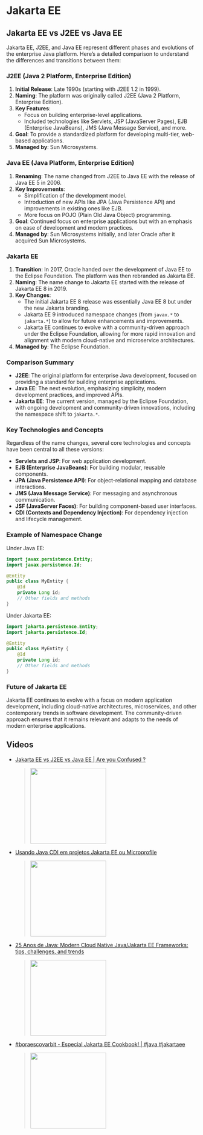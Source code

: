 # Jakarta EE

## Jakarta EE vs J2EE vs Java EE

Jakarta EE, J2EE, and Java EE represent different phases and evolutions of the enterprise Java platform. Here’s a detailed comparison to understand the differences and transitions between them:

### J2EE (Java 2 Platform, Enterprise Edition)

1. **Initial Release**: Late 1990s (starting with J2EE 1.2 in 1999).
2. **Naming**: The platform was originally called J2EE (Java 2 Platform, Enterprise Edition).
3. **Key Features**: 
   - Focus on building enterprise-level applications.
   - Included technologies like Servlets, JSP (JavaServer Pages), EJB (Enterprise JavaBeans), JMS (Java Message Service), and more.
4. **Goal**: To provide a standardized platform for developing multi-tier, web-based applications.
5. **Managed by**: Sun Microsystems.

### Java EE (Java Platform, Enterprise Edition)

1. **Renaming**: The name changed from J2EE to Java EE with the release of Java EE 5 in 2006.
2. **Key Improvements**:
   - Simplification of the development model.
   - Introduction of new APIs like JPA (Java Persistence API) and improvements in existing ones like EJB.
   - More focus on POJO (Plain Old Java Object) programming.
3. **Goal**: Continued focus on enterprise applications but with an emphasis on ease of development and modern practices.
4. **Managed by**: Sun Microsystems initially, and later Oracle after it acquired Sun Microsystems.

### Jakarta EE

1. **Transition**: In 2017, Oracle handed over the development of Java EE to the Eclipse Foundation. The platform was then rebranded as Jakarta EE.
2. **Naming**: The name change to Jakarta EE started with the release of Jakarta EE 8 in 2019.
3. **Key Changes**:
   - The initial Jakarta EE 8 release was essentially Java EE 8 but under the new Jakarta branding.
   - Jakarta EE 9 introduced namespace changes (from `javax.*` to `jakarta.*`) to allow for future enhancements and improvements.
   - Jakarta EE continues to evolve with a community-driven approach under the Eclipse Foundation, allowing for more rapid innovation and alignment with modern cloud-native and microservice architectures.
4. **Managed by**: The Eclipse Foundation.

### Comparison Summary

- **J2EE**: The original platform for enterprise Java development, focused on providing a standard for building enterprise applications.
- **Java EE**: The next evolution, emphasizing simplicity, modern development practices, and improved APIs.
- **Jakarta EE**: The current version, managed by the Eclipse Foundation, with ongoing development and community-driven innovations, including the namespace shift to `jakarta.*`.

### Key Technologies and Concepts

Regardless of the name changes, several core technologies and concepts have been central to all these versions:

- **Servlets and JSP**: For web application development.
- **EJB (Enterprise JavaBeans)**: For building modular, reusable components.
- **JPA (Java Persistence API)**: For object-relational mapping and database interactions.
- **JMS (Java Message Service)**: For messaging and asynchronous communication.
- **JSF (JavaServer Faces)**: For building component-based user interfaces.
- **CDI (Contexts and Dependency Injection)**: For dependency injection and lifecycle management.

### Example of Namespace Change

Under Java EE:
```java
import javax.persistence.Entity;
import javax.persistence.Id;

@Entity
public class MyEntity {
    @Id
    private Long id;
    // Other fields and methods
}
```

Under Jakarta EE:
```java
import jakarta.persistence.Entity;
import jakarta.persistence.Id;

@Entity
public class MyEntity {
    @Id
    private Long id;
    // Other fields and methods
}
```

### Future of Jakarta EE

Jakarta EE continues to evolve with a focus on modern application development, including cloud-native architectures, microservices, and other contemporary trends in software development. The community-driven approach ensures that it remains relevant and adapts to the needs of modern enterprise applications.

## Videos

 * [Jakarta EE vs J2EE vs Java EE | Are you Confused ?](https://www.youtube.com/watch?v=0l0ZtoWgOB0)
	> [<img src="https://img.youtube.com/vi/0l0ZtoWgOB0/0.jpg" width="200">](https://www.youtube.com/watch?v=0l0ZtoWgOB0 "Jakarta EE vs J2EE vs Java EE | Are you Confused ? by in28minutes - Get Cloud Certified 13,010 views 5 minutes, 50 seconds")
 * [Usando Java CDI em projetos Jakarta EE ou Microprofile](https://www.youtube.com/watch?v=iDGgNNLYaO4)
	> [<img src="https://img.youtube.com/vi/iDGgNNLYaO4/0.jpg" width="200">](https://www.youtube.com/watch?v=iDGgNNLYaO4 "Usando Java CDI em projetos Jakarta EE ou Microprofile by SouJava 1,292 views 1 hour, 57 minutes")
 * [25 Anos de Java: Modern Cloud Native Java/Jakarta EE Frameworks: tips, challenges, and trends](https://www.youtube.com/watch?v=jEkmVX9d5CY)
	> [<img src="https://img.youtube.com/vi/jEkmVX9d5CY/0.jpg" width="200">](https://www.youtube.com/watch?v=jEkmVX9d5CY "25 Anos de Java: Modern Cloud Native Java/Jakarta EE Frameworks: tips, challenges, and trends by SouJava 1,262 views 1 hour, 10 minutes")
 * [#boraescovarbit - Especial Jakarta EE Cookbook! | #java #jakartaee](https://www.youtube.com/watch?v=q3Ytmu7i3a0)
	> [<img src="https://img.youtube.com/vi/q3Ytmu7i3a0/0.jpg" width="200">](https://www.youtube.com/watch?v=q3Ytmu7i3a0 "#boraescovarbit - Especial Jakarta EE Cookbook! | #java #jakartaee by Elder Moraes 294 views 23 minutes")
